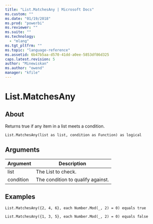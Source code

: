 ```yaml
---
title: "List.MatchesAny | Microsoft Docs"
ms.custom: ""
ms.date: "01/19/2018"
ms.prod: "powerbi"
ms.reviewer: ""
ms.suite: ""
ms.technology: 
  - "mlang"
ms.tgt_pltfrm: ""
ms.topic: "language-reference"
ms.assetid: 6b47b5aa-d570-41dd-a0ee-5853df86d325
caps.latest.revision: 5
author: "Minewiskan"
ms.author: "owend"
manager: "kfile"
---
```

# List.MatchesAny

  
## About  
Returns true if any item in a list meets a condition.  
  
```  
List.MatchesAny(list as list, condition as Function) as logical  
```  
  
## Arguments  
  
|Argument|Description|  
|------------|---------------|  
|list|The List to check.|  
|condition|The condition to qualify against.|  
  
## Examples  
  
```  
List.MatchesAny({2, 4, 6}, each Number.Mod(_, 2) = 0) equals true  
```  
  
```  
List.MatchesAny({1, 3, 5}, each Number.Mod(_, 2) = 0) equals false  
```  
